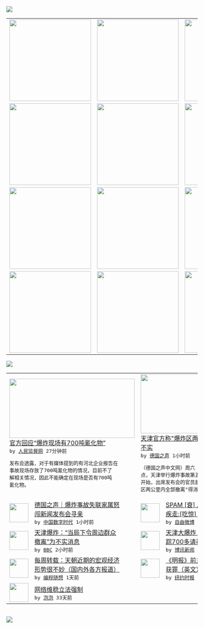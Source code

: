 

<a href="https://github.com/greatfire/z/raw/master/FreeBrowser.apk"><img src="https://raw.githubusercontent.com/greatfire/wiki/master/x/header.png" /></a><table><tr><td width="262" align="center" valign="center"><a href="https://github.com/greatfire/wiki/wiki/nyt" title="纽约时报中文网 国际纵览"><img src="https://raw.githubusercontent.com/greatfire/wiki/master/x/nyt_flag.png" width="215"/></a></td><td width="262" align="center" valign="center"><a href="https://github.com/greatfire/wiki/wiki/dw" title=""><img src="https://raw.githubusercontent.com/greatfire/wiki/master/x/dw_flag.png" width="215"/></a></td><td width="262" align="center" valign="center"><a href="https://github.com/greatfire/wiki/wiki/rmjd" title=""><img src="https://raw.githubusercontent.com/greatfire/wiki/master/x/rmjd_flag.png" width="215"/></a></td></tr><tr><td width="262" align="center" valign="center"><a href="https://github.com/paopaonetizen/website" title="泡泡 - 未经审查的互联网信息"><img src="https://raw.githubusercontent.com/greatfire/wiki/master/x/pp_flag.png" width="215"/></a></td><td width="262" align="center" valign="center"><a href="https://github.com/getlantern/mirror" title="以及自由微博和GreatFire.org官方中文论坛"><img src="https://raw.githubusercontent.com/greatfire/wiki/master/x/lantern_flag.png" width="215"/></a></td><td width="262" align="center" valign="center"><a href="https://github.com/cdtmirrors/m/" title=""><img src="https://raw.githubusercontent.com/greatfire/wiki/master/x/cdt_flag.png" width="215"/></a></td></tr><tr><td width="262" align="center" valign="center"><a href="https://github.com/program-think/blog" title="编程随想的博客"><img src="https://raw.githubusercontent.com/greatfire/wiki/master/x/pt_flag.png" width="215"/></a></td><td width="262" align="center" valign="center"><a href="https://github.com/greatfire/wiki/wiki/bbc" title=""><img src="https://raw.githubusercontent.com/greatfire/wiki/master/x/bbc_flag.png" width="215"/></a></td><td width="262" align="center" valign="center"><a href="https://github.com/freeweibo/s" title="自由微博 - 匿名和不受屏蔽的新浪微博搜索"><img src="https://raw.githubusercontent.com/greatfire/wiki/master/x/fw_flag.png" width="215"/></a></td></tr><tr><td width="262" align="center" valign="center"><a href="https://github.com/greatfire/wiki/wiki/google" title=""><img src="https://raw.githubusercontent.com/greatfire/wiki/master/x/google_flag.png" width="215"/></a></td><td width="262" align="center" valign="center"><a href="https://github.com/bxnews/boxun" title=""><img src="https://raw.githubusercontent.com/greatfire/wiki/master/x/bx_flag.png" width="215"/></a></td><td width="262" align="center" valign="center"><a href="https://github.com/greatfire/wiki/wiki/open-source" title="欢迎访问GreatFire.org开发者项目网站"><img src="https://raw.githubusercontent.com/greatfire/wiki/master/x/open-source_flag.png" width="215"/></a></td></tr></table><img src="https://raw.githubusercontent.com/greatfire/wiki/master/x/newsfeed text.png" /><table cols="4"><tr><td colspan="2" width="380"><a href="http://www.rmjdw.com//jiaodianwangtan/20150815/15149.html"><img src="http://www.rmjdw.com/uploads/allimg/150815/114343B03-0.jpg" width="330" height="156"/></a></br><a href="http://www.rmjdw.com//jiaodianwangtan/20150815/15149.html">官方回应“爆炸现场有700吨氰化物” </a></br><kbd> by <a href="http://www.rmjdw.com/">人民监督网</a> 27分钟前 </kbd></br><pre>发布会透露，对于有媒体提到的有河北企业报告在<br/>事故现场存放了700吨氰化物的情况，目前不了<br/>解相关情况，因此不能确定在现场是否有700吨<br/>氰化物。</pre></td><td colspan="2" width="380"><a href="http://dw.com/p/1GFxn?maca=chi-GK-text-greatfire-all-chinese-15625-xml-mrss"><img src="http://www.dw.com/image/0,,18650905_302,00.jpg" width="330" height="156"/></a></br><a href="http://dw.com/p/1GFxn?maca=chi-GK-text-greatfire-all-chinese-15625-xml-mrss">天津官方称"爆炸区两公里内全部撤离"消息<br/>不实</a></br><kbd> by <a href="http://dw.de">德国之声</a> 1小时前 </kbd></br><pre>（德国之声中文网）周六（8月15日）下午17<br/>点，天津举行爆炸事故第五场新闻发布会。会议一<br/>开始，出席发布会的官员就否认了有关"爆炸核心<br/>区两公里内全部撤离"得消息。...</pre></td></tr><tr><td><img src="http://chinadigitaltimes.net/chinese/files/2015/08/018648534_30300.jpg" width="50" height="50"/></td><td width="280"><a href="http://feedproxy.google.com/~r/chinadigitaltimes/IyPt/~3/-CHpKYnCwxg/">德国之声｜爆炸事故失联家属怒<br/>闯新闻发布会寻亲</a></br><kbd> by <a href="http://chinadigitaltimes.net/chinese/">中国数字时代</a> 1小时前 </kbd></td><td><img src="http://ww4.sinaimg.cn/large/46dd91c4jw1ev3f0cakkxj20ci0m8766.jpg" width="50" height="50"/></td><td width="280"><a href="https://freeweibo.com/weibo/3876170182974022">SPAM [衰] //@风中<br/>疾走:[吃惊] //@...</a></br><kbd> by <a href="https://freeweibo.com/">自由微博</a> 2小时前 </kbd></td></tr><tr><td><img src="http://a.files.bbci.co.uk/worldservice/live/assets/images/2015/08/15/150815065519_tianjin_military_144x81__nocredit.jpg" width="50" height="50"/></td><td width="280"><a href="http://www.bbc.com/zhongwen/simp/china/2015/08/150815_tianjin_false_news">天津爆炸：“当局下令周边群众<br/>撤离”为不实消息</a></br><kbd> by <a href="http://www.bbc.co.uk/zhongwen/simp">BBC</a> 2小时前 </kbd></td><td><img src="https://raw.githubusercontent.com/greatfire/wiki/master/x/bx_logo.png" width="50" height="50"/></td><td width="280"><a href="http://www.boxun.com/news/gb/china/2015/08/201508151501.shtml">天津大爆炸：至少1400死失<br/>踪700多请看博讯热点...</a></br><kbd> by <a href="http://www.boxun.com">博讯新闻</a> 1天前 </kbd></td></tr><tr><td><img src="https://raw.githubusercontent.com/greatfire/wiki/master/x/pt_logo.png" width="50" height="50"/></td><td width="280"><a href="http://feedproxy.google.com/~r/programthink/~3/a6m_ATbVYiQ/weekly-share-91.html">每周转载：天朝近期的宏观经济<br/>形势很不妙（国内外各方报道）</a></br><kbd> by <a href="http://program-think.blogspot.com">编程随想</a> 1天前 </kbd></td><td><img src="https://raw.githubusercontent.com/greatfire/wiki/master/x/nyt_logo.png" width="50" height="50"/></td><td width="280"><a href="https://d27vvsfi5kg7xy.cloudfront.net/china/20150814/cc14hongkong/">《明报》前主编遇袭案两嫌疑人<br/>获罪（英文）</a></br><kbd> by <a href="http://m.cn.nytimes.com/">纽约时报</a> 1天前 </kbd></td></tr><tr><td><img src="http://pao-pao.net/sites/pao-pao.net/files/styles/base_adaptive/public/6523513689_baeec3c53c_z_0.jpg?itok=NM8cQ_d1" width="50" height="50"/></td><td width="280"><a href="https://pao-pao.net/article/593">网络维稳立法强制</a></br><kbd> by <a href="https://pao-pao.net">泡泡</a> 33天前 </kbd></td></table></br><a href="https://github.com/greatfire/z/raw/master/FreeBrowser.apk"><img src="https://raw.githubusercontent.com/greatfire/wiki/master/x/download app.png" /></a>